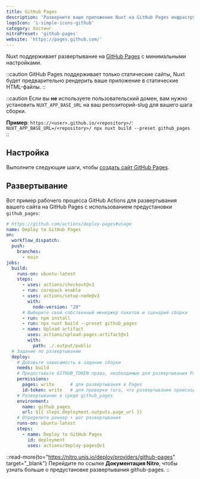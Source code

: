 ```yaml
---
title: GitHub Pages
description: 'Разверните ваше приложение Nuxt на GitHub Pages инфраструктуре.'
logoIcon: 'i-simple-icons-github'
category: Хостинг
nitroPreset: 'github-pages'
website: 'https://pages.github.com/'
---
```


Nuxt поддерживает развертывание на [GitHub Pages](https://pages.github.com/) с минимальными настройками.

::caution
GitHub Pages поддерживает только статические сайты, Nuxt будет предварительно рендерить ваше приложение в статические HTML-файлы.
::

::caution
Если вы **не** используете пользовательский домен, вам нужно установить `NUXT_APP_BASE_URL` на ваш репозиторий-slug для вашего шага сборки.

**Пример**: `https://<user>.github.io/<repository>/`: `NUXT_APP_BASE_URL=/<repository>/ npx nuxt build --preset github_pages`
::

## Настройка

Выполните следующие шаги, чтобы [создать сайт GitHub Pages](https://docs.github.com/en/pages/getting-started-with-github-pages/creating-a-github-pages-site).

## Развертывание

Вот пример рабочего процесса GitHub Actions для развертывания вашего сайта на GitHub Pages с использованием предустановки `github_pages`:

```yaml [.github/workflows/deploy.yml]
# https://github.com/actions/deploy-pages#usage
name: Deploy to GitHub Pages
on:
  workflow_dispatch:
  push:
    branches:
      - main
jobs:
  build:
    runs-on: ubuntu-latest
    steps:
      - uses: actions/checkout@v3
      - run: corepack enable
      - uses: actions/setup-node@v3
        with:
          node-version: "20"
      # Выберите свой собственный менеджер пакетов и сценарий сборки
      - run: npm install
      - run: npx nuxt build --preset github_pages
      - name: Upload artifact
        uses: actions/upload-pages-artifact@v1
        with:
          path: ./.output/public
  # Задание по развертыванию
  deploy:
    # Добавьте зависимость в задание сборки
    needs: build
    # Предоставьте GITHUB_TOKEN права, необходимые для развертывания Pages
    permissions:
      pages: write      # для развертывания в Pages
      id-token: write   # для проверки того, что развертывание происходит из соответствующего источника
    # Развертывание в среде github_pages
    environment:
      name: github_pages
      url: ${{ steps.deployment.outputs.page_url }}
    # Определите раннер + шаг развертывания
    runs-on: ubuntu-latest
    steps:
      - name: Deploy to GitHub Pages
        id: deployment
        uses: actions/deploy-pages@v1
```

::read-more{to="https://nitro.unjs.io/deploy/providers/github-pages" target="_blank"}
Перейдите по ссылке **Документация Nitro**, чтобы узнать больше о предустановке развертывания github-pages.
::
